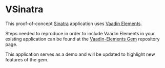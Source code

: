 # VSinatra
This proof-of-concept [Sinatra](http://www.sinatrarb.com) application uses [Vaadin Elements](http://vaadin.com/elements).

Steps needed to reproduce in order to include Vaadin Elements in your existing application can be found at the [Vaadin-Elements Gem](http://www.github.com/vaadin-miki/vaadin-elements) repository page.

This application serves as a demo and will be updated to highlight new features of the gem.